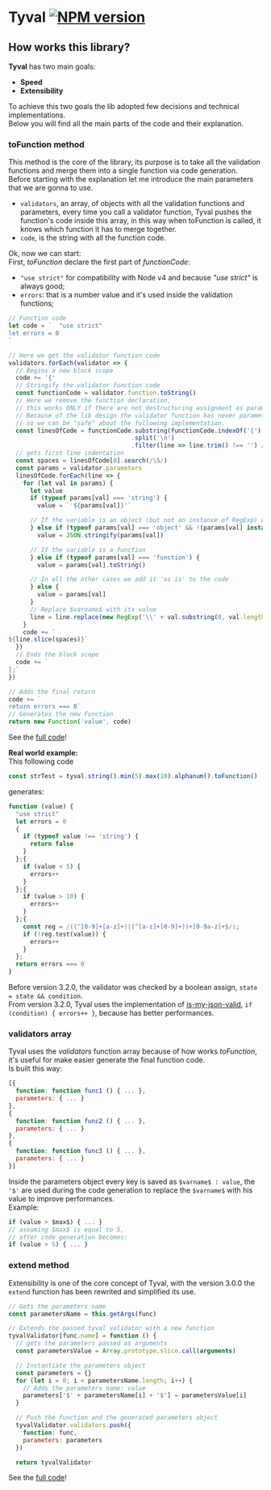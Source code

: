 # Tyval [![NPM version](https://img.shields.io/npm/v/tyval.svg?style=flat)](https://www.npmjs.com/package/tyval)

## How works this library?
**Tyval** has two main goals:
- **Speed**
- **Extensibility**

To achieve this two goals the lib adopted few decisions and technical implementations.  
Below you will find all the main parts of the code and their explanation.

### toFunction method
This method is the core of the library, its purpose is to take all the validation functions and merge them into a single function via code generation.  
Before starting with the explanation let me introduce the main parameters that we are gonna to use.
- `validators`, an array, of objects with all the validation functions and parameters, every time you call a validator function, Tyval pushes the function's code inside this array, in this way when toFunction is called, it knows which function it has to merge together.  
- `code`, is the string with all the function code.  

Ok, now we can start:  
First, *toFunction* declare the first part of *functionCode*:
- `"use strict"` for compatibility with Node v4 and because *"use strict"* is always good;
- `errors`: that is a number value and it's used inside the validation functions;

```javascript
// Function code
let code = `  "use strict"
let errors = 0
`

// Here we get the validator function code
validators.forEach(validator => {
  // Begins a new block scope
  code += '{'
  // Stringify the validator function code
  const functionCode = validator.function.toString()
  // Here we remove the function declaration,
  // this works ONLY if there are not destructuring assignment as parameters.
  // Because of the lib design the validator function has never parameters,
  // so we can be "safe" about the following implementation.
  const linesOfCode = functionCode.substring(functionCode.indexOf('{') + 1, functionCode.lastIndexOf('}'))
                                  .split('\n')
                                  .filter(line => line.trim() !== '') // Removes empty lines
  // gets first line indentation
  const spaces = linesOfCode[0].search(/\S/)
  const params = validator.parameters
  linesOfCode.forEach(line => {
    for (let val in params) {
      let value
      if (typeof params[val] === 'string') {
        value = `'${params[val]}'`

      // If the variable is an object (but not an instance of RegExp) we stringify it
      } else if (typeof params[val] === 'object' && !(params[val] instanceof RegExp)) {
        value = JSON.stringify(params[val])

      // If the variable is a function
      } else if (typeof params[val] === 'function') {
        value = params[val].toString()

      // In all the other cases we add it 'as is' to the code
      } else {
        value = params[val]
      }
      // Replace $varname$ with its value
      line = line.replace(new RegExp('\\' + val.substring(0, val.length - 1) + '\\$', 'g'), value)
    }
    code += `
${line.slice(spaces)}`
  })
  // Ends the block scope
  code += `
};`
})

// Adds the final return
code += `
return errors === 0`
// Generates the new Function
return new Function('value', code)
```
See the [full code](https://github.com/delvedor/Tyval/blob/master/lib/common.js)!  

**Real world example:**  
This following code
```javascript
const strTest = tyval.string().min(5).max(10).alphanum().toFunction()
```
generates:
```javascript
function (value) {
  "use strict"
  let errors = 0
  {
    if (typeof value !== 'string') {
      return false
    }
  };{
    if (value < 5) {
      errors++
    }
  };{
    if (value > 10) {
      errors++
    }
  };{
    const reg = /((^[0-9]+[a-z]+)|(^[a-z]+[0-9]+))+[0-9a-z]+$/i;
    if (!reg.test(value)) {
      errors++
    }
  };
  return errors === 0
}
```
Before version 3.2.0, the validator was checked by a boolean assign, `state = state && condition`.  
From version 3.2.0, Tyval uses the implementation of [is-my-json-valid](https://github.com/mafintosh/is-my-json-valid), `if (condition) { errors++ }`, because has better performances.

### validators array
Tyval uses the *validators* function array because of how works *toFunction*, it's useful for make easier generate the final function code.  
Is built this way:  
```javascript
[{
  function: function func1 () { ... },
  parameters: { ... }
},
{
  function: function func2 () { ... },
  parameters: { ... }
},
{
  function: function func3 () { ... },
  parameters: { ... }
}]
```
<a name="whydollar"></a>
Inside the parameters object every key is saved as `$varname$ : value`, the `'$'` are used during the code generation to replace the `$varname$` with his value to improve performances.  
Example:
```javascript
if (value > $max$) { ... }
// assuming $max$ is equal to 5,
// after code generation becomes:
if (value > 5) { ... }
```

### extend method
Extensibility is one of the core concept of Tyval, with the version 3.0.0 the `extend` function has been rewrited and simplified its use.
```javascript
// Gets the parameters name
const parametersName = this.getArgs(func)

// Extends the passed tyval validator with a new function
tyvalValidator[func.name] = function () {
  // gets the parameters passed as arguments
  const parametersValue = Array.prototype.slice.call(arguments)

  // Instantiate the parameters object
  const parameters = {}
  for (let i = 0; i < parametersName.length; i++) {
    // Adds the parameters name: value
    parameters['$' + parametersName[i] + '$'] = parametersValue[i]
  }

  // Push the function and the generated parameters object
  tyvalValidator.validators.push({
    function: func,
    parameters: parameters
  })

  return tyvalValidator
```
See the [full code](https://github.com/delvedor/Tyval/blob/master/lib/common.js)!
